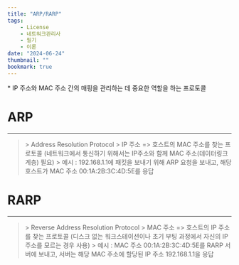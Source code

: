 ```yaml
---
title: "ARP/RARP"
tags:
    - License
    - 네트워크관리사
    - 필기
    - 이론
date: "2024-06-24"
thumbnail: ""
bookmark: true
---
```


\* IP 주소와 MAC 주소 간의 매핑을 관리하는 데 중요한 역할을 하는 프로토콜

# ARP
---

>\> Address Resolution Protocol
>\> IP 주소 => 호스트의 MAC 주소를 찾는 프로토콜
>   (네트워크에서 통신하기 위해서는 IP주소와 함께 MAC 주소(데이터링크계층) 필요)
>\> 예시 : 192.168.1.1에 패킷을 보내기 위해 ARP 요청을 보내고, 해당 호스트가 MAC 주소 00:1A:2B:3C:4D:5E를 응답


# RARP
---

>\> Reverse Address Resolution Protocol
>\> MAC 주소 => 호스트의 IP 주소를 찾는 프로토콜
>   (디스크 없는 워크스테이션이나 초기 부팅 과정에서 자신의 IP 주소를 모르는 경우 사용)
>\> 예시 : MAC 주소 00:1A:2B:3C:4D:5E를 RARP 서버에 보내고, 서버는 해당 MAC 주소에 할당된 IP 주소 192.168.1.1을 응답
